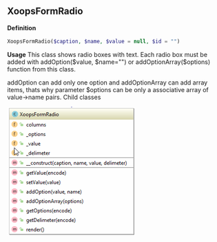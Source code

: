 ## XoopsFormRadio

**Definition**
```php
XoopsFormRadio($caption, $name, $value = null, $id = "")
```

**Usage**
This class shows radio boxes with text. Each radio box must be added with addOption($value, $name="") or addOptionArray($options) function from this class. 

addOption can add only one option and addOptionArray can add array items, thats why parameter $options can be only a associative array of value->name pairs. Child classes

![](../../assets/uml/XoopsFormRadio.png)

